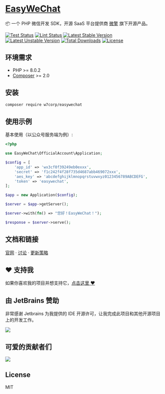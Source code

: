 # [EasyWeChat](https://easywechat.com)

📦 一个 PHP 微信开发 SDK，开源 SaaS 平台提供商 [微擎](https://www.w7.cc/) 旗下开源产品。

[![Test Status](https://github.com/w7corp/easywechat/workflows/Test/badge.svg)](https://github.com/w7corp/easywechat/actions)
[![Lint Status](https://github.com/w7corp/easywechat/workflows/Lint/badge.svg)](https://github.com/w7corp/easywechat/actions)
[![Latest Stable Version](https://poser.pugx.org/w7corp/easywechat/v/stable.svg)](https://packagist.org/packages/w7corp/easywechat)
[![Latest Unstable Version](https://poser.pugx.org/w7corp/easywechat/v/unstable.svg)](https://packagist.org/packages/w7corp/easywechat)
[![Total Downloads](https://poser.pugx.org/w7corp/easywechat/downloads)](https://packagist.org/packages/w7corp/easywechat)
[![License](https://poser.pugx.org/w7corp/easywechat/license)](https://packagist.org/packages/w7corp/easywechat)

## 环境需求

- PHP >= 8.0.2
- [Composer](https://getcomposer.org/) >= 2.0

## 安装

```bash
composer require w7corp/easywechat
```

## 使用示例

基本使用（以公众号服务端为例）:

```php
<?php

use EasyWeChat\OfficialAccount\Application;

$config = [
    'app_id' => 'wx3cf0f39249eb0exxx',
    'secret' => 'f1c242f4f28f735d4687abb469072xxx',
    'aes_key' => 'abcdefghijklmnopqrstuvwxyz0123456789ABCDEFG',
    'token' => 'easywechat',
];

$app = new Application($config);

$server = $app->getServer();

$server->with(fn() => "您好！EasyWeChat！");

$response = $server->serve();
```

## 文档和链接

[官网](https://easywechat.com) · [讨论](https://github.com/w7corp/easywechat/discussions) · [更新策略](https://github.com/w7corp/easywechat/security/policy)

## :heart: 支持我

如果你喜欢我的项目并想支持它，[点击这里 :heart:](https://github.com/sponsors/overtrue)

## 由 JetBrains 赞助

非常感谢 Jetbrains 为我提供的 IDE 开源许可，让我完成此项目和其他开源项目上的开发工作。

[![](https://resources.jetbrains.com/storage/products/company/brand/logos/jb_beam.svg)](https://www.jetbrains.com/?from=https://github.com/overtrue)

## 可爱的贡献者们

<a href="https://github.com/w7corp/easywechat/graphs/contributors"><img src="https://opencollective.com/wechat/contributors.svg?width=890" /></a>

## License

MIT
